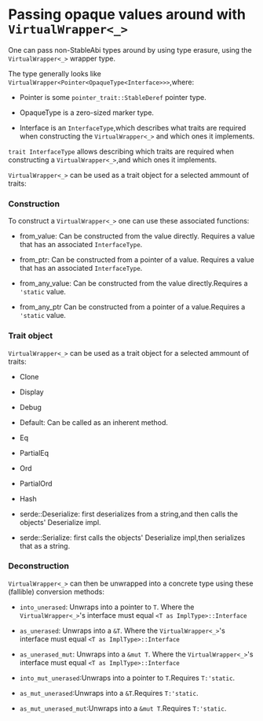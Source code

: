 
# Passing opaque values around with `VirtualWrapper<_>`

One can pass non-StableAbi types around by using type erasure,
using the `VirtualWrapper<_>` wrapper type.

The type generally looks like `VirtualWrapper<Pointer<OpaqueType<Interface>>>`,where:

- Pointer is some `pointer_trait::StableDeref` pointer type.

- OpaqueType is a zero-sized marker type.

- Interface is an `InterfaceType`,which describes what traits are 
    required when constructing the `VirtualWrapper<_>` and which ones it implements.

`trait InterfaceType` allows describing which traits are required 
when constructing a `VirtualWrapper<_>`,and which ones it implements.

`VirtualWrapper<_>` can be used as a trait object for a selected ammount of traits:

### Construction

To construct a `VirtualWrapper<_>` one can use these associated functions:
    
- from_value:
    Can be constructed from the value directly.
    Requires a value that has an associated `InterfaceType`.
    
- from_ptr:
    Can be constructed from a pointer of a value.
    Requires a value that has an associated `InterfaceType`.
    
- from_any_value:
    Can be constructed from the value directly.Requires a `'static` value.
    
- from_any_ptr
    Can be constructed from a pointer of a value.Requires a `'static` value.

### Trait object

`VirtualWrapper<_>` can be used as a trait object for a selected ammount of traits:

- Clone 

- Display 

- Debug 

- Default: Can be called as an inherent method.

- Eq 

- PartialEq 

- Ord 

- PartialOrd 

- Hash 

- serde::Deserialize:
    first deserializes from a string,and then calls the objects' Deserialize impl.

- serde::Serialize:
    first calls the objects' Deserialize impl,then serializes that as a string.

### Deconstruction

`VirtualWrapper<_>` can then be unwrapped into a concrete type using these 
(fallible) conversion methods:

- `into_unerased`:
    Unwraps into a pointer to `T`.
    Where the `VirtualWrapper<_>`'s interface must equal `<T as ImplType>::Interface`

- `as_unerased`:
    Unwraps into a `&T`.
    Where the `VirtualWrapper<_>`'s interface must equal `<T as ImplType>::Interface`

- `as_unerased_mut`:
    Unwraps into a `&mut T`.
    Where the `VirtualWrapper<_>`'s interface must equal `<T as ImplType>::Interface`

- `into_mut_unerased`:Unwraps into a pointer to `T`.Requires `T:'static`.

- `as_mut_unerased`:Unwraps into a `&T`.Requires `T:'static`.

- `as_mut_unerased_mut`:Unwraps into a `&mut T`.Requires `T:'static`.

